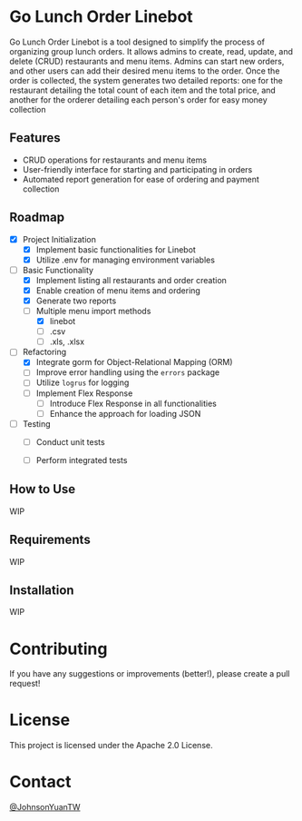 # Go Lunch Order Linebot
Go Lunch Order Linebot is a tool designed to simplify the process of organizing group lunch orders. It allows admins to create, read, update, and delete (CRUD) restaurants and menu items. Admins can start new orders, and other users can add their desired menu items to the order. Once the order is collected, the system generates two detailed reports: one for the restaurant detailing the total count of each item and the total price, and another for the orderer detailing each person's order for easy money collection

## Features
* CRUD operations for restaurants and menu items
* User-friendly interface for starting and participating in orders
* Automated report generation for ease of ordering and payment collection

## Roadmap
- [x] Project Initialization
    - [x] Implement basic functionalities for Linebot
    - [x] Utilize .env for managing environment variables
- [ ] Basic Functionality
    - [x] Implement listing all restaurants and order creation
    - [x] Enable creation of menu items and ordering
    - [x] Generate two reports
    - [ ] Multiple menu import methods
        - [x] linebot
        - [ ] .csv
        - [ ] .xls, .xlsx
- [ ] Refactoring
    - [x] Integrate gorm for Object-Relational Mapping (ORM)
    - [ ] Improve error handling using the `errors` package
    - [ ] Utilize `logrus` for logging
    - [ ] Implement Flex Response
        - [ ] Introduce Flex Response in all functionalities
        - [ ] Enhance the approach for loading JSON
- [ ] Testing
    - [ ] Conduct unit tests
    - [ ] Perform integrated tests


## How to Use
WIP

## Requirements
WIP

## Installation
WIP

# Contributing
If you have any suggestions or improvements (better!), please create a pull request! 

# License
This project is licensed under the Apache 2.0 License.

# Contact
[@JohnsonYuanTW](https://github.com/JohnsonYuanTW/)

